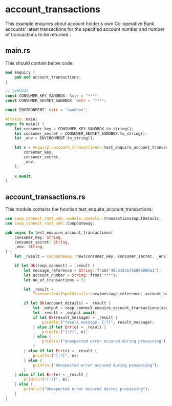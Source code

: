 # account_transactions

This example enquires about account holder's own Co-operative Bank accounts' latest transactions for the specified account number and number of transactions to be returned..

## main.rs

This should contain below code:

```rust
mod enquiry {
    pub mod account_transactions;
}

// SANDBOX
const CONSUMER_KEY_SANDBOX: &str = "***";
const CONSUMER_SECRET_SANDBOX: &str = "***";

const ENVIRONMENT: &str = "sandbox";

#[tokio::main]
async fn main() {
    let consumer_key = CONSUMER_KEY_SANDBOX.to_string();
    let consumer_secret = CONSUMER_SECRET_SANDBOX.to_string();
    let _env = ENVIRONMENT.to_string();

    let x = enquiry::account_transactions::test_enquire_account_transactions(
        consumer_key,
        consumer_secret,
        _env,
    );
	
    x.await;
}
```

## account_transactions.rs

This module contains the function test_enquire_account_transactions:

```rust
use coop_connect_rust_sdk::models::models::TransactionsInputDetails;
use coop_connect_rust_sdk::CoopGateway;

pub async fn test_enquire_account_transactions(
    consumer_key: String,
    consumer_secret: String,
    _env: String,
) {
    let _result = CoopGateway::new(consumer_key, consumer_secret, _env);

    if let Ok(coop_connect) = _result {
        let message_reference = String::from("40ca18c6765086089a1");
        let account_number = String::from("***");
        let no_of_transactions = 5;

        let _result =
            TransactionsInputDetails::new(message_reference, account_number, no_of_transactions);

        if let Ok(account_details) = _result {
            let _output = coop_connect.enquire_account_transactions(account_details);
            let _result = _output.await;
            if let Ok(result_message) = _result {
                println!("result_message: {:?}", result_message);
            } else if let Err(e) = _result {
                println!("{:?}", e);
            } else {
                println!("Unexpected error occured during processing");
            }
        } else if let Err(e) = _result {
            println!("{:?}", e);
        } else {
            println!("Unexpected error occured during processing");
        }
    } else if let Err(e) = _result {
        println!("{:?}", e);
    } else {
        println!("Unexpected error occured during processing");
    }
}
```
